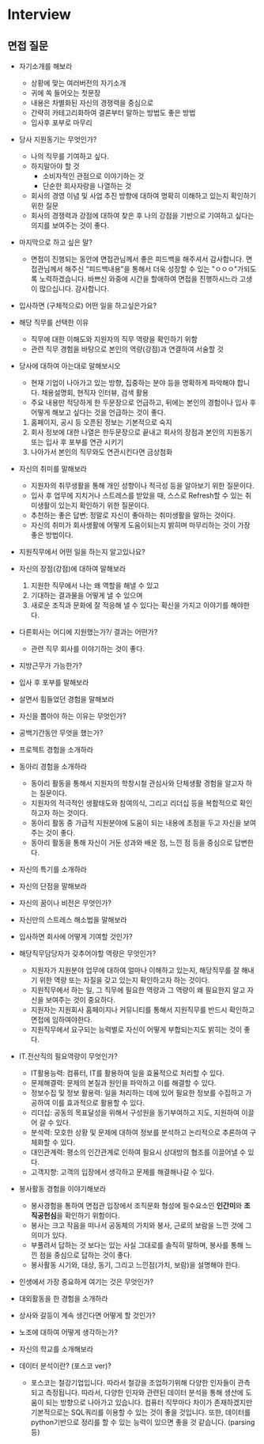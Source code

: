 # Interview
## 면접 질문
- 자기소개를 해보라
  - 상황에 맞는 여러버전의 자기소개
  - 귀에 쏙 들어오는 첫문장
  - 내용은 차별화된 자신의 경쟁력을 중심으로
  - 간략히 카테고리화하여 결론부터 말하는 방법도 좋은 방법
  - 입사후 포부로 마무리

- 당사 지원동기는 무엇인가?
  - 나의 직무를 기여하고 싶다.
  - 하지말아야 할 것
    - 소비자적인 관점으로 이야기하는 것
    - 단순한 회사자랑을 나열하는 것
  - 회사의 경영 이념 및 사업 추진 방향에 대하여 명확히 이해하고 있는지 확인하기 위한 질문
  - 회사의 경쟁력과 강점에 대하여 찾은 후 나의 강점을 기반으로 기여하고 싶다는 의지를 보여주는 것이 좋다.

- 마지막으로 하고 싶은 말?
  - 면접이 진행되는 동안에 면접관님께서 좋은 피드백을 해주셔서 감사합니다. 면접관님께서 해주신 “피드백내용”을 통해서 더욱 성장할 수 있는 "ㅇㅇㅇ"가되도록 노력하겠습니다. 바쁘신 와중에 시간을 할애하여 면접을 진행하시느라 고생이 많으십니다. 감사합니다.

- 입사하면 (구체적으로) 어떤 일을 하고싶은가요?

- 해당 직무를 선택한 이유
  - 직무에 대한 이해도와 지원자의 직무 역량을 확인하기 위함
  - 관련 직무 경험을 바탕으로 본인의 역량(강점)과 연결하여 서술할 것

- 당사에 대하여 아는대로 말해보시오
  - 현재 기업이 나아가고 있는 방향, 집중하는 분야 등을 명확하게 파악해야 합니다. 채용설명회, 현직자 인터뷰, 검색 활용
  - 주요 내용만 적당하게 한 두문장으로 언급하고, 뒤에는 본인의 경험이나 입사 후 어떻게 해보고 싶다는 것을 언급하는 것이 좋다.
  1. 홈페이지, 공시 등 오픈된 정보는 기본적으로 숙지
  2. 회사 정보에 대한 나열은 한두문장으로 끝내고 회사의 장점과 본인의 지원동기 또는 입사 후 포부를 연관 시키기
  3. 나아가서 본인의 직무와도 연관시킨다면 금상첨화

- 자신의 취미를 말해보라
  - 지원자의 취무생활을 통해 개인 성향이나 적극성 등을 알아보기 위한 질문이다.
  - 입사 후 업무에 지치거나 스트레스를 받았을 때, 스스로 Refresh할 수 있는 취미생활이 있는지 확인하기 위한 질문이다.
  - 추천하는 좋은 답변: 정말로 자신이 좋아하는 취미생활을 말하는 것이다.
  - 자신의 취미가 회사생활에 어떻게 도움이되는지 밝히며 마무리하는 것이 가장 좋은 방법이다.

- 지원직무에서 어떤 일을 하는지 알고있나요?

- 자신의 장점(강점)에 대하여 말해보라
  1. 지원한 직무에서 나는 왜 역할을 해낼 수 있고
  2. 기대하는 결과물을 어떻게 낼 수 있으며
  3. 새로운 조직과 문화에 잘 적응해 낼 수 있다는 확신을 가지고 이야기를 해야한다.

- 다른회사는 어디에 지원했는가?/ 결과는 어떤가?
  - 관련 직무 회사를 이야기하는 것이 좋다.

- 지방근무가 가능한가?

- 입사 후 포부를 말해보라

- 살면서 힘들었던 경험을 말해보라

- 자신을 뽑아야 하는 이유는 무엇인가?

- 공백기간동안 무엇을 했는가?

- 프로젝트 경험을 소개하라

- 동아리 경험을 소개하라
  - 동아리 활동을 통해서 지원자의 학창시철 관심사와 단체생활 경험을 알고자 하는 질문이다.
  - 지원자의 적극적인 생활태도와 참여의식, 그리고 리더십 등을 복합적으로 확인하고자 하는 것이다.
  - 동아리 활동 중 가급적 지원분야에 도움이 되는 내용에 초점을 두고 자신을 보여주는 것이 좋다.
  - 동아리 활동을 통해 자신이 거둔 성과와 배운 점, 느낀 점 등을 중심으로 답변한다.

- 자신의 특기를 소개하라

- 자신의 단점을 말해보라

- 자신의 꿈이나 비전은 무엇인가?

- 자신만의 스트레스 해소법을 말해보라

- 입사하면 회사에 어떻게 기여할 것인가?

- 해당직무담당자가 갖추어야할 역량은 무엇인가?
  - 지원자가 지원분야 업무에 대하여 얼마나 이해하고 있는지, 해당직무를 잘 해내기 위한 역량 또는 자질을 갖고 있는지 확인하고자 하는 것이다.
  - 지원직무에서 하는 일, 그 직무에 필요한 역량과 그 역량이 왜 필요한지 알고 자신을 보여주는 것이 중요하다.
  - 지원자는 지원회사 홈페이지나 커뮤니티를 통해서 지원직무를 반드시 확인하고 면접에 임하여야한다.
  - 지원직무에서 요구되는 능력별로 자신이 어떻게 부합되는지도 밝히는 것이 좋다.

- IT.전산직의 필요역량이 무엇인가?
  - IT활용능력: 컴퓨터, IT를 활용하여 일을 효율적으로 처리할 수 있다.
  - 문제해결력: 문제의 본질과 원인을 파악하고 이를 해결할 수 있다.
  - 정보수집 및 정보 활용력: 일을 처리하는 데에 있어 필요한 정보를 수집하고 가공하여 이를 효과적으로 활용할 수 있다.
  - 리더십: 공동의 목표달성을 위해서 구성원을 동기부여하고 지도, 지원하여 이끌어 갈 수 있다.
  - 분석력: 모호한 상황 및 문제에 대하여 정보를 분석하고 논리적으로 추론하여 구체화할 수 있다.
  - 대인관계력: 평소의 인간관계로 인하여 필요시 상대방의 협조를 이끌어낼 수 있다.
  - 고객지향: 고객의 입장에서 생각하고 문제를 해결해나갈 수 있다.

- 봉사활동 경험을 이야기해보라
  - 봉사경험을 통하여 면접관 입장에서 조직문화 형성에 필수요소인 **인간미**와 **조직공헌심**을 확인하기 위함이다.
  - 봉사는 크고 작음을 떠나서 공동체의 가치와 봉사, 근로의 보람을 느낀 것에 그 의미가 있다.
  - 부풀려서 답하는 것 보다는 있는 사실 그대로를 솔직히 말하며, 봉사를 통해 느낀 점을 중심으로 답하는 것이 좋다.
  - 봉사활동 시기와, 대상, 동기, 그리고 느낀점(가치, 보람)을 설명해야 한다.

- 인생에서 가장 중요하게 여기는 것은 무엇인가?

- 대외활동을 한 경험을 소개하라

- 상사와 갈등이 계속 생긴다면 어떻게 할 것인가?

- 노조에 대하여 어떻게 생각하는가?

- 자신의 학교를 소개해보라

- 데이터 분석이란? (포스코 ver)?
  - 포스코는 철강기업입니다. 따라서 철강을 조업하기위해 다양한 인자들이 관측되고 측정됩니다.
따라서, 다양한 인자와 관련된 데이터 분석을 통해 생산에 도움이 되는 방향으로 나아가고 있습니다.
컴퓨터 직무마다 차이가 존재하겠지만 기본적으로는 SQL쿼리를 이용할 수 있는 것이 좋을 것입니다.
또한, 데이터를 python기반으로 정리를 할 수 있는 능력이 있으면 좋을 것 같습니다. (parsing 등)